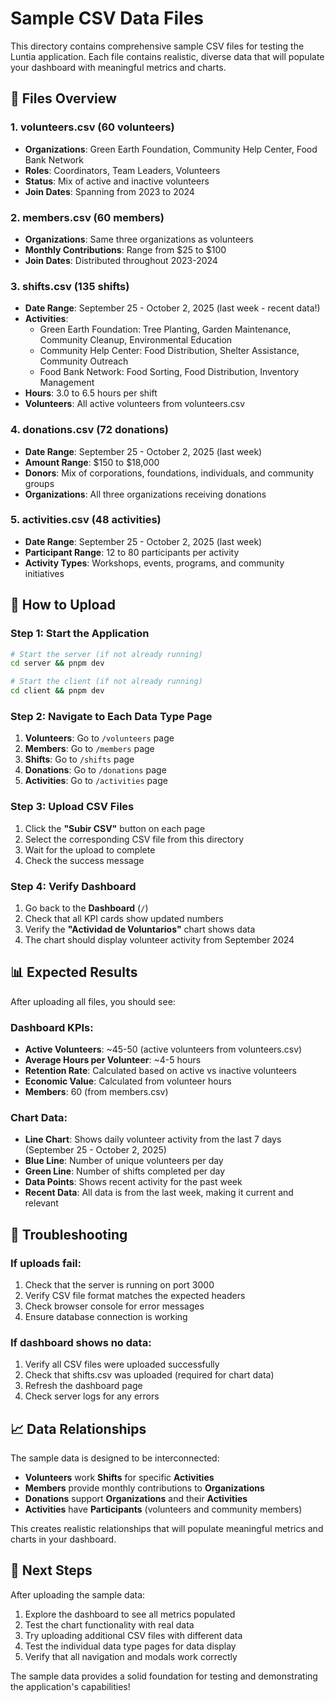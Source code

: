 # Sample CSV Data Files

This directory contains comprehensive sample CSV files for testing the Luntia application. Each file contains realistic, diverse data that will populate your dashboard with meaningful metrics and charts.

## 📁 Files Overview

### 1. **volunteers.csv** (60 volunteers)
- **Organizations**: Green Earth Foundation, Community Help Center, Food Bank Network
- **Roles**: Coordinators, Team Leaders, Volunteers
- **Status**: Mix of active and inactive volunteers
- **Join Dates**: Spanning from 2023 to 2024

### 2. **members.csv** (60 members)
- **Organizations**: Same three organizations as volunteers
- **Monthly Contributions**: Range from $25 to $100
- **Join Dates**: Distributed throughout 2023-2024

### 3. **shifts.csv** (135 shifts)
- **Date Range**: September 25 - October 2, 2025 (last week - recent data!)
- **Activities**: 
  - Green Earth Foundation: Tree Planting, Garden Maintenance, Community Cleanup, Environmental Education
  - Community Help Center: Food Distribution, Shelter Assistance, Community Outreach
  - Food Bank Network: Food Sorting, Food Distribution, Inventory Management
- **Hours**: 3.0 to 6.5 hours per shift
- **Volunteers**: All active volunteers from volunteers.csv

### 4. **donations.csv** (72 donations)
- **Date Range**: September 25 - October 2, 2025 (last week)
- **Amount Range**: $150 to $18,000
- **Donors**: Mix of corporations, foundations, individuals, and community groups
- **Organizations**: All three organizations receiving donations

### 5. **activities.csv** (48 activities)
- **Date Range**: September 25 - October 2, 2025 (last week)
- **Participant Range**: 12 to 80 participants per activity
- **Activity Types**: Workshops, events, programs, and community initiatives

## 🚀 How to Upload

### Step 1: Start the Application
```bash
# Start the server (if not already running)
cd server && pnpm dev

# Start the client (if not already running)
cd client && pnpm dev
```

### Step 2: Navigate to Each Data Type Page
1. **Volunteers**: Go to `/volunteers` page
2. **Members**: Go to `/members` page  
3. **Shifts**: Go to `/shifts` page
4. **Donations**: Go to `/donations` page
5. **Activities**: Go to `/activities` page

### Step 3: Upload CSV Files
1. Click the **"Subir CSV"** button on each page
2. Select the corresponding CSV file from this directory
3. Wait for the upload to complete
4. Check the success message

### Step 4: Verify Dashboard
1. Go back to the **Dashboard** (`/`)
2. Check that all KPI cards show updated numbers
3. Verify the **"Actividad de Voluntarios"** chart shows data
4. The chart should display volunteer activity from September 2024

## 📊 Expected Results

After uploading all files, you should see:

### Dashboard KPIs:
- **Active Volunteers**: ~45-50 (active volunteers from volunteers.csv)
- **Average Hours per Volunteer**: ~4-5 hours
- **Retention Rate**: Calculated based on active vs inactive volunteers
- **Economic Value**: Calculated from volunteer hours
- **Members**: 60 (from members.csv)

### Chart Data:
- **Line Chart**: Shows daily volunteer activity from the last 7 days (September 25 - October 2, 2025)
- **Blue Line**: Number of unique volunteers per day
- **Green Line**: Number of shifts completed per day
- **Data Points**: Shows recent activity for the past week
- **Recent Data**: All data is from the last week, making it current and relevant

## 🔧 Troubleshooting

### If uploads fail:
1. Check that the server is running on port 3000
2. Verify CSV file format matches the expected headers
3. Check browser console for error messages
4. Ensure database connection is working

### If dashboard shows no data:
1. Verify all CSV files were uploaded successfully
2. Check that shifts.csv was uploaded (required for chart data)
3. Refresh the dashboard page
4. Check server logs for any errors

## 📈 Data Relationships

The sample data is designed to be interconnected:
- **Volunteers** work **Shifts** for specific **Activities**
- **Members** provide monthly contributions to **Organizations**
- **Donations** support **Organizations** and their **Activities**
- **Activities** have **Participants** (volunteers and community members)

This creates realistic relationships that will populate meaningful metrics and charts in your dashboard.

## 🎯 Next Steps

After uploading the sample data:
1. Explore the dashboard to see all metrics populated
2. Test the chart functionality with real data
3. Try uploading additional CSV files with different data
4. Test the individual data type pages for data display
5. Verify that all navigation and modals work correctly

The sample data provides a solid foundation for testing and demonstrating the application's capabilities!

